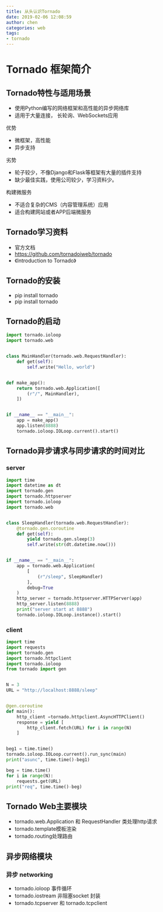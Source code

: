 ```yaml
---
title: 从头认识Tornado
date: 2019-02-06 12:08:59
author: chen
categories: web
tags:
- tornado
---
```


# Tornado 框架简介

## Tornado特性与适用场景

- 使用Python编写的网络框架和高性能的异步网络库
- 适用于大量连接， 长轮询、WebSockets应用

优势

- 微框架，高性能
- 异步支持

劣势

- 轮子较少，不像Django和Flask等框架有大量的插件支持
- 缺少最佳实践，使用公司较少，学习资料少。

构建微服务

- 不适合复杂的CMS（内容管理系统）应用
- 适合构建网站或者APP后端微服务

## Tornado学习资料

- 官方文档
- https://github.com/tornadoiweb/tornado
- 《Introduction to Tornado》

## Tornado的安装

- pip install tornado
- pip install tornado

## Tornado的启动

```python
import tornado.ioloop
import tornado.web


class MainHandler(tornado.web.RequestHandler):
    def get(self):
        self.write("Hello, world")


def make_app():
    return tornado.web.Application([
        (r"/", MainHandler),
    ])


if __name__ == "__main__":
    app = make_app()
    app.listen(8888)
    tornado.ioloop.IOLoop.current().start()
```

## Tornado异步请求与同步请求的时间对比

### server

```python
import time
import datetime as dt
import tornado.gen
import tornado.httpserver
import tornado.ioloop
import tornado.web


class SleepHandler(tornado.web.RequestHandler):
    @tornado.gen.coroutine
    def get(self):
        yield tornado.gen.sleep(3)
        self.write(str(dt.datetime.now()))


if __name__ == "__main__":
    app = tornado.web.Application(
        [
            (r"/sleep", SleepHandler)
        ],
        debug=True
    )
    http_server = tornado.httpserver.HTTPServer(app)
    http_server.listen(8888)
    print("server start at 8888")
    tornado.ioloop.IOLoop.instance().start()
```

### client

```python
import time
import requests
import tornado.gen
import tornado.httpclient
import tornado.ioloop
from tornado import gen


N = 3
URL = "http://localhost:8888/sleep"


@gen.coroutine
def main():
    http_client =tornado.httpclient.AsyncHTTPClient()
    response = yield [
        http_client.fetch(URL) for i in range(N)
    ]


beg1 = time.time()
tornado.ioloop.IOLoop.current().run_sync(main)
print("asunc", time.time()-beg1)

beg = time.time()
for i in range(N):
    requests.get(URL)
print("req", time.time()-beg)
```

## Tornado Web主要模块

- tornado.web.Application 和 RequestHandler 类处理http请求
- tornado.template模板渲染
- tornado.routing处理路由

## 异步网络模块

### 异步 networking

- tornado.ioloop 事件循环
- tornado.iostream 非阻塞socket 封装
- tornado.tcpserver 和 tornado.tcpclient

